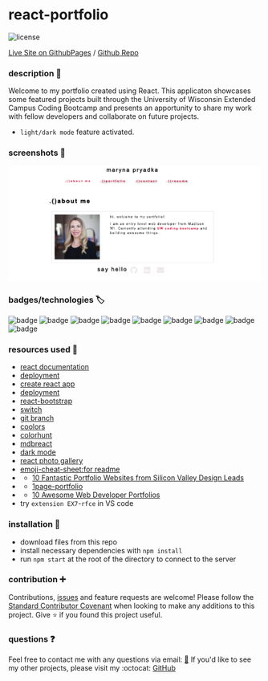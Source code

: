 # react-portfolio

![license](https://img.shields.io/badge/MIT-License-brightgreen)

 [Live Site on GithubPages](https://marynapr.github.io/react-portfolio/) / [Github Repo](https://github.com/MarynaPR/react-portfolio)
### description :page_with_curl:

Welcome to my portfolio created using React. This applicaton showcases some featured projects built through the University of Wisconsin Extended Campus Coding Bootcamp and presents an apportunity to share my work with fellow developers and collaborate on future projects. 
* `light/dark mode` feature activated.

### screenshots :camera_flash:
![screenshot](./src/assets/images/Screenshot.png)

### badges/technologies :label: 

![badge](https://img.shields.io/badge/express-brightgreen) ![badge](https://img.shields.io/badge/NodeJS-brightgreen) ![badge](https://img.shields.io/badge/JavaScript-brightgreen) ![badge](https://img.shields.io/badge/HTML-brightgreen) ![badge](https://img.shields.io/badge/CSS-brightgreen) ![badge](https://img.shields.io/badge/moment-brightgreen) ![badge](https://img.shields.io/badge/react-brightgreen) ![badge](https://img.shields.io/badge/react-bootstrap-brightgreen) ![badge](https://img.shields.io/badge/JSX-brightgreen)

### resources used :wrench: 

* [react documentation](https://reactjs.org/)
* [deployment](https://facebook.github.io/create-react-app/docs/deployment)
* [create react app](https://github.com/facebook/create-react-app)
* [deployment](https://facebook.github.io/create-react-app/docs/deployment) 
* [react-bootstrap](https://react-bootstrap.github.io/getting-started/introduction)
* [switch](https://developer.mozilla.org/en-US/docs/Web/JavaScript/Reference/Statements/switch)
* [git branch](https://cmatskas.com/delete-git-branch-locally-and-remotely/)
* [coolors](https://coolors.co/)
* [colorhunt](https://colorhunt.co/)
* [mdbreact](https://mdbootstrap.com/docs/react/getting-started/quick-start/)
* [dark mode](https://github.com/donavon/use-dark-mode)
* [react photo gallery](https://www.npmjs.com/package/react-photo-gallery)
* [emoji-cheat-sheet:for readme](https://github.com/ikatyang/emoji-cheat-sheet)
* * [10 Fantastic Portfolio Websites from Silicon Valley Design Leads](https://bestfolios.medium.com/10-fantastic-portfolio-websites-from-silicon-valley-design-leads-2d84b384dba6)
* * [1page-portfolio](https://onepagelove.com/inspiration/portfolio)
* * [10 Awesome Web Developer Portfolios](https://codeburst.io/10-awesome-web-developer-portfolios-d266b32e6154)
*  try `extension EX7`-`rfce` in VS code

### installation :electric_plug:

* download files from this repo
* install necessary dependencies with `npm install`
* run `npm start` at the root of the directory to connect to the server

### contribution :heavy_plus_sign: 

Contributions, [issues](https://github.com/MarynaPR/react-portfolio/issues) and feature requests are welcome! Please follow the [Standard Contributor Covenant](https://www.contributor-covenant.org/) when looking to make any additions to this project. 
Give :star: if you found this project useful. 

### questions :question: 
Feel free to contact me with any questions via email: [:e-mail:](pryadkamaryna@gmail.com)
If you'd like to see my other projects, please visit my :octocat: 
[GitHub](https://github.com/MarynaPR?tab=repositories)